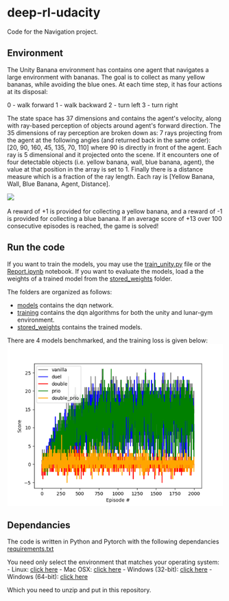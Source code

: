 # deep-rl-udacity
Code for the Navigation project.

## Environment
The Unity Banana environment has contains one agent that navigates a large environment with bananas. The goal is to collect as many yellow bananas, while avoiding the blue ones. At each time step, it has four actions at its disposal:

0 - walk forward
1 - walk backward
2 - turn left
3 - turn right

The state space has 37 dimensions and contains the agent's velocity, along with ray-based perception of objects around agent's forward direction. The 35 dimensions of ray perception are broken down as: 7 rays projecting from the agent at the following angles (and returned back in the same order): [20, 90, 160, 45, 135, 70, 110] where 90 is directly in front of the agent. Each ray is 5 dimensional and it projected onto the scene. If it encounters one of four detectable objects (i.e. yellow banana, wall, blue banana, agent), the value at that position in the array is set to 1. Finally there is a distance measure which is a fraction of the ray length. Each ray is [Yellow Banana, Wall, Blue Banana, Agent, Distance]. 

![](banana.gif)

A reward of +1 is provided for collecting a yellow banana, and a reward of -1 is provided for collecting a blue banana. If an average score of +13 over 100 consecutive episodes is reached, the game is solved! 

## Run the code
If you want to train the models, you may use the [train_unity.py](train_unity.py) file or the [Report.ipynb](Report.ipynb) notebook. If you want to evaluate the models, load a the weights of a trained model from the [stored_weights](stored_weights) folder. 

The folders are organized as follows:
- [models](models) contains the dqn network.
- [training](training) contains the dqn algorithms for both the unity and lunar-gym environment.
- [stored_weights](stored_weights) contains the trained models. 

There are 4 models benchmarked, and the training loss is given below: 
![Benchmark](benchmark_unity_environment.png)

## Dependancies
The code is written in Python and Pytorch with the following dependancies [requirements.txt](requirements.txt)

You need only select the environment that matches your operating system:
    - Linux: [click here](https://s3-us-west-1.amazonaws.com/udacity-drlnd/P1/Banana/Banana_Linux.zip)
    - Mac OSX: [click here](https://s3-us-west-1.amazonaws.com/udacity-drlnd/P1/Banana/Banana.app.zip)
    - Windows (32-bit): [click here](https://s3-us-west-1.amazonaws.com/udacity-drlnd/P1/Banana/Banana_Windows_x86.zip)
    - Windows (64-bit): [click here](https://s3-us-west-1.amazonaws.com/udacity-drlnd/P1/Banana/Banana_Windows_x86_64.zip)

Which you need to unzip and put in this repository.

